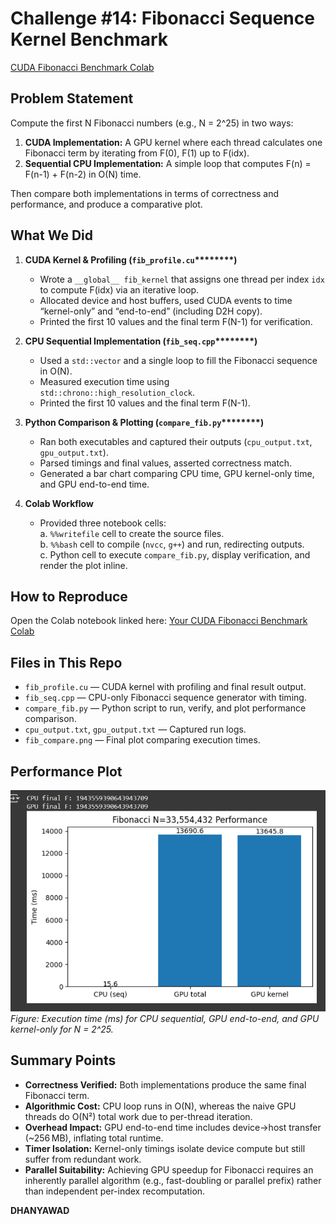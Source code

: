 # Challenge #14: Fibonacci Sequence Kernel Benchmark
[CUDA Fibonacci Benchmark Colab](https://colab.research.google.com/drive/1xqG3hsUMq9I3cxRZ7f09QxCo7PR7w8mo?usp=sharing)

## Problem Statement

Compute the first N Fibonacci numbers (e.g., N = 2^25) in two ways:

1. **CUDA Implementation:** A GPU kernel where each thread calculates one Fibonacci term by iterating from F(0), F(1) up to F(idx).
2. **Sequential CPU Implementation:** A simple loop that computes F(n) = F(n-1) + F(n-2) in O(N) time.

Then compare both implementations in terms of correctness and performance, and produce a comparative plot.

## What We Did

1. **CUDA Kernel & Profiling (********`fib_profile.cu`********\*\*\*\*\*\*\*\*)**

   - Wrote a `__global__ fib_kernel` that assigns one thread per index `idx` to compute F(idx) via an iterative loop.
   - Allocated device and host buffers, used CUDA events to time “kernel-only” and “end-to-end” (including D2H copy).
   - Printed the first 10 values and the final term F(N-1) for verification.

2. **CPU Sequential Implementation (********`fib_seq.cpp`********\*\*\*\*\*\*\*\*)**

   - Used a `std::vector` and a single loop to fill the Fibonacci sequence in O(N).
   - Measured execution time using `std::chrono::high_resolution_clock`.
   - Printed the first 10 values and the final term F(N-1).

3. **Python Comparison & Plotting (********`compare_fib.py`********\*\*\*\*\*\*\*\*)**

   - Ran both executables and captured their outputs (`cpu_output.txt`, `gpu_output.txt`).
   - Parsed timings and final values, asserted correctness match.
   - Generated a bar chart comparing CPU time, GPU kernel-only time, and GPU end-to-end time.

4. **Colab Workflow**

   - Provided three notebook cells:\
     a. `%%writefile` cell to create the source files.\
     b. `%%bash` cell to compile (`nvcc`, `g++`) and run, redirecting outputs.\
     c. Python cell to execute `compare_fib.py`, display verification, and render the plot inline.

## How to Reproduce

Open the Colab notebook linked here: [Your CUDA Fibonacci Benchmark Colab](https://colab.research.google.com/drive/1xqG3hsUMq9I3cxRZ7f09QxCo7PR7w8mo?usp=sharing)


## Files in This Repo

- `fib_profile.cu` — CUDA kernel with profiling and final result output.
- `fib_seq.cpp` — CPU-only Fibonacci sequence generator with timing.
- `compare_fib.py` — Python script to run, verify, and plot performance comparison.
- `cpu_output.txt`, `gpu_output.txt` — Captured run logs.
- `fib_compare.png` — Final plot comparing execution times.

## Performance Plot

![Fibonacci Performance Comparison](Plot.png)
*Figure: Execution time (ms) for CPU sequential, GPU end-to-end, and GPU kernel-only for N = 2^25.*

## Summary Points

- **Correctness Verified:** Both implementations produce the same final Fibonacci term.
- **Algorithmic Cost:** CPU loop runs in O(N), whereas the naive GPU threads do O(N²) total work due to per-thread iteration.
- **Overhead Impact:** GPU end-to-end time includes device→host transfer (\~256 MB), inflating total runtime.
- **Timer Isolation:** Kernel-only timings isolate device compute but still suffer from redundant work.
- **Parallel Suitability:** Achieving GPU speedup for Fibonacci requires an inherently parallel algorithm (e.g., fast-doubling or parallel prefix) rather than independent per-index recomputation.




**DHANYAWAD**

